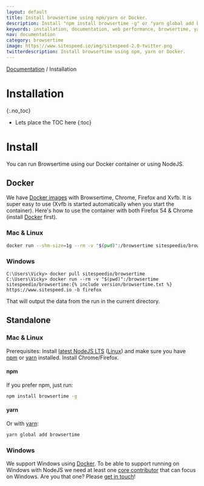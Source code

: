 ```yaml
---
layout: default
title: Install browsertime using npm/yarn or Docker.
description: Install "npm install browsertime -g" or "yarn global add browsertime".
keywords: installation, documentation, web performance, browsertime, yarn, npm, docker
nav: documentation
category: browsertime
image: https://www.sitespeed.io/img/sitespeed-2.0-twitter.png
twitterdescription: Install browsertime using npm, yarn or Docker.
---
```

[Documentation](/documentation/browsertime/) / Installation

# Installation
{:.no_toc}

* Lets place the TOC here
{:toc}

# Install
You can run Browsertime using our Docker container or using NodeJS.

## Docker

We have [Docker images](https://hub.docker.com/r/sitespeedio/browsertime/) with Browsertime, Chrome, Firefox and Xvfb. It is super easy to use (Xvfb is started automatically when you start the container). Here's how to use the container with both Firefox 54 & Chrome (install [Docker](https://docs.docker.com/engine/installation/) first).

### Mac & Linux

~~~bash
docker run --shm-size=1g --rm -v "$(pwd)":/browsertime sitespeedio/browsertime:{% include version/browsertime.txt %} --video --speedIndex https://www.sitespeed.io/
~~~

### Windows

~~~
C:\Users\Vicky> docker pull sitespeedio/browsertime
C:\Users\Vicky> docker run --rm -v "$(pwd)":/browsertime sitespeedio/browsertime:{% include version/browsertime.txt %} https://www.sitespeed.io -b firefox
~~~

That will output the data from the run in the current directory.

## Standalone

### Mac & Linux

Prerequisites: Install [latest NodeJS LTS](https://nodejs.org/en/download/) ([Linux](https://github.com/creationix/nvm)) and make sure you have [npm](https://github.com/npm/npm) or [yarn](https://yarnpkg.com/) installed. Install Chrome/Firefox.

#### npm
If you prefer npm, just run:

~~~bash
npm install browsertime -g
~~~

#### yarn
Or with [yarn](https://yarnpkg.com/):

~~~bash
yarn global add browsertime
~~~

### Windows

We support Windows using [Docker](https://docs.docker.com/engine/installation/windows/). To be able to support running on Windows with NodeJS we need at least one [core contributor](/aboutus/) that can focus on Windows. Are you that one? Please [get in touch](https://github.com/sitespeedio/browsertime/issues/new)!
